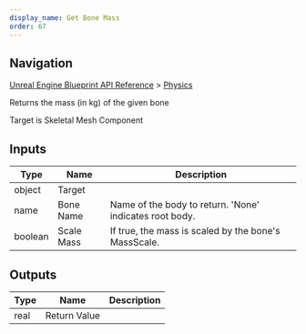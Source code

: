 ```yaml
---
display_name: Get Bone Mass
order: 67
---
```

## Navigation

[Unreal Engine Blueprint API Reference](https://dev.epicgames.com/documentation/en-us/unreal-engine/BlueprintAPI) > [Physics](https://dev.epicgames.com/documentation/en-us/unreal-engine/BlueprintAPI/Physics)

Returns the mass (in kg) of the given bone

Target is Skeletal Mesh Component

## Inputs

| Type | Name | Description |
| --- | --- | --- |
| object | Target |  |
| name | Bone Name | Name of the body to return. 'None' indicates root body. |
| boolean | Scale Mass | If true, the mass is scaled by the bone's MassScale. |

## Outputs

| Type | Name | Description |
| --- | --- | --- |
| real | Return Value |  |
